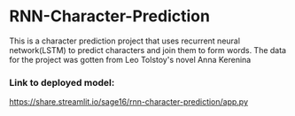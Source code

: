# RNN-Character-Prediction
This is a character prediction project that uses recurrent neural network(LSTM) to predict characters and join them to form words. The data for the project was gotten from Leo Tolstoy's novel Anna Kerenina

### Link to deployed model:
https://share.streamlit.io/sage16/rnn-character-prediction/app.py
